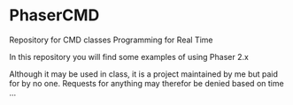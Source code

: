 # PhaserCMD
Repository for CMD classes Programming for Real Time

In this repository you will find some examples of using Phaser 2.x

Although it may be used in class, it is a project maintained by me but paid for by no one. Requests for anything may therefor be denied based on time ...
